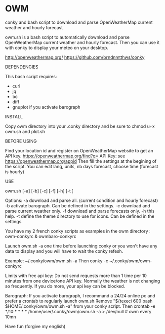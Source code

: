 # OWM
conky and bash script to download and parse OpenWeatherMap current weather and hourly forecast

owm.sh is a bash script to automatically download and parse OpenWeatherMap current weather and hourly forecast.
Then you can use it with conky to display your meteo on your desktop.

 http://openweathermap.org/
 https://github.com/brndnmtthws/conky


DEPENDENCIES

 This bash script requires: 
  * curl
  * jq
  * bc
  * diff
  * gnuplot if you activate barograph


INSTALL

 Copy owm directory into your .conky directory and be sure to chmod u+x owm.sh and plot.sh


BEFORE USING

 Find your location id and register on OpenWeatherMap website to get an API key.
 https://openweathermap.org/find?q=
 API Key: see https://openweathermap.org/appid
 Then fill the settings at the begining of the script.
 You can edit lang, units, nb days forecast, choose time (forecast is hourly)


USE

 owm.sh [-a] [-b] [-c] [-f] [-h] [-t <theme dir>]

 Options:
        -a download and parse all. (current condition and hourly forecast)
        -b activate barograph. Can be defined in the settings.
        -c download and parse current weather only.
        -f download and parse forecasts only.
        -h this help.
        -t <theme dir> define the theme directory to use for icons. Can be defined in the settings.


 You have my 2 french conky scripts as examples in the owm directory : owm-conkyrc & owmbaro-conkyrc

 Launch owm.sh -a one time before launching conky or you won't have any data to display
 and you will have to wait the conky refesh.

 Example: 
 ~/.conky/owm/owm.sh -a
 Then conky -c ~/.conky/owm/owm-conkyrc

 Limits with free api key:
 Do not send requests more than 1 time per 10 minutes from one device/one API key.
 Normally the weather is not changing so frequently.
 If you do more, your api key can be blocked. 

 Barograph:
 If you activate barograph, I recommand a 24/24 online pc and prefer a crontab to regularly launch owm.sh 
 Remove "${texeci 600 bash $HOME/.conky/owm/owm.sh -a" from your conky script.
 Then crontab -e
 */10 * * * * /home/user/.conky/owm/owm.sh -a > /dev/null # owm every 10mn 


Have fun
(forgive my english)
